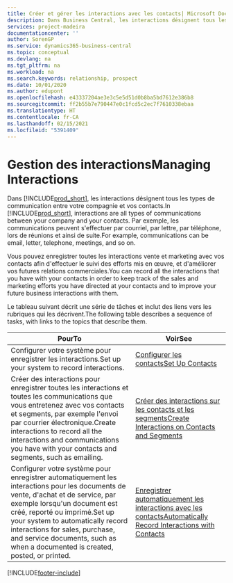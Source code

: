 ```yaml
---
title: Créer et gérer les interactions avec les contacts| Microsoft Docs
description: Dans Business Central, les interactions désignent tous les types de communication entre votre compagnie et vos contacts. Par exemple, les communications peuvent s'effectuer par courriel, par lettre, par téléphone, lors de réunions et ainsi de suite.
services: project-madeira
documentationcenter: ''
author: SorenGP
ms.service: dynamics365-business-central
ms.topic: conceptual
ms.devlang: na
ms.tgt_pltfrm: na
ms.workload: na
ms.search.keywords: relationship, prospect
ms.date: 10/01/2020
ms.author: edupont
ms.openlocfilehash: e43337204ae3e3c5e5d51d0b8ba5bd7612e386b8
ms.sourcegitcommit: ff2b55b7e790447e0c1fcd5c2ec7f7610338ebaa
ms.translationtype: HT
ms.contentlocale: fr-CA
ms.lasthandoff: 02/15/2021
ms.locfileid: "5391409"
---
```

# <a name="managing-interactions"></a><span data-ttu-id="c89e0-104">Gestion des interactions</span><span class="sxs-lookup"><span data-stu-id="c89e0-104">Managing Interactions</span></span>
<span data-ttu-id="c89e0-105">Dans [!INCLUDE[prod_short](includes/prod_short.md)], les interactions désignent tous les types de communication entre votre compagnie et vos contacts.</span><span class="sxs-lookup"><span data-stu-id="c89e0-105">In [!INCLUDE[prod_short](includes/prod_short.md)], interactions are all types of communications between your company and your contacts.</span></span> <span data-ttu-id="c89e0-106">Par exemple, les communications peuvent s'effectuer par courriel, par lettre, par téléphone, lors de réunions et ainsi de suite.</span><span class="sxs-lookup"><span data-stu-id="c89e0-106">For example, communications can be email, letter, telephone, meetings, and so on.</span></span>

<span data-ttu-id="c89e0-107">Vous pouvez enregistrer toutes les interactions vente et marketing avec vos contacts afin d'effectuer le suivi des efforts mis en œuvre, et d'améliorer vos futures relations commerciales.</span><span class="sxs-lookup"><span data-stu-id="c89e0-107">You can record all the interactions that you have with your contacts in order to keep track of the sales and marketing efforts you have directed at your contacts and to improve your future business interactions with them.</span></span>

<span data-ttu-id="c89e0-108">Le tableau suivant décrit une série de tâches et inclut des liens vers les rubriques qui les décrivent.</span><span class="sxs-lookup"><span data-stu-id="c89e0-108">The following table describes a sequence of tasks, with links to the topics that describe them.</span></span>

| <span data-ttu-id="c89e0-109">Pour</span><span class="sxs-lookup"><span data-stu-id="c89e0-109">To</span></span> | <span data-ttu-id="c89e0-110">Voir</span><span class="sxs-lookup"><span data-stu-id="c89e0-110">See</span></span> |
| --- | --- |
| <span data-ttu-id="c89e0-111">Configurer votre système pour enregistrer les interactions.</span><span class="sxs-lookup"><span data-stu-id="c89e0-111">Set up your system to record interactions.</span></span> |[<span data-ttu-id="c89e0-112">Configurer les contacts</span><span class="sxs-lookup"><span data-stu-id="c89e0-112">Set Up Contacts</span></span>](marketing-setup-contacts.md) |
|<span data-ttu-id="c89e0-113">Créer des interactions pour enregistrer toutes les interactions et toutes les communications que vous entretenez avec vos contacts et segments, par exemple l'envoi par courrier électronique.</span><span class="sxs-lookup"><span data-stu-id="c89e0-113">Create interactions to record all the interactions and communications you have with your contacts and segments, such as emailing.</span></span>|[<span data-ttu-id="c89e0-114">Créer des interactions sur les contacts et les segments</span><span class="sxs-lookup"><span data-stu-id="c89e0-114">Create Interactions on Contacts and Segments</span></span>](marketing-how-create-interactions.md)|
|<span data-ttu-id="c89e0-115">Configurer votre système pour enregistrer automatiquement les interactions pour les documents de vente, d'achat et de service, par exemple lorsqu'un document est créé, reporté ou imprimé.</span><span class="sxs-lookup"><span data-stu-id="c89e0-115">Set up your system to automatically record interactions for sales, purchase, and service documents, such as when a documented is created, posted, or printed.</span></span>|[<span data-ttu-id="c89e0-116">Enregistrer automatiquement les interactions avec les contacts</span><span class="sxs-lookup"><span data-stu-id="c89e0-116">Automatically Record Interactions with Contacts</span></span>](marketing-auto-record-interactions.md)|


[!INCLUDE[footer-include](includes/footer-banner.md)]
